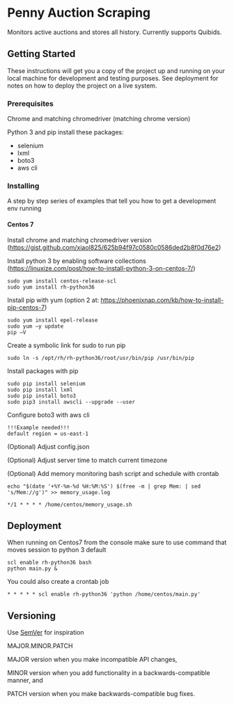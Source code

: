 # Penny Auction Scraping

Monitors active auctions and stores all history. Currently supports Quibids.

## Getting Started

These instructions will get you a copy of the project up and running on your local machine for development and testing purposes. See deployment for notes on how to deploy the project on a live system.

### Prerequisites

Chrome and matching chromedriver (matching chrome version)

Python 3 and pip install these packages:
- selenium
- lxml
- boto3
- aws cli

### Installing

A step by step series of examples that tell you how to get a development env running

#### Centos 7

Install chrome and matching chromedriver version (https://gist.github.com/xiaol825/625b94f97c0580c0586ded2b8f0d76e2)

Install python 3 by enabling software collections (https://linuxize.com/post/how-to-install-python-3-on-centos-7/)
```
sudo yum install centos-release-scl
sudo yum install rh-python36
```

Install pip with yum (option 2 at: https://phoenixnap.com/kb/how-to-install-pip-centos-7)
```
sudo yum install epel-release
sudo yum –y update
pip –V
```

Create a symbolic link for sudo to run pip
```
sudo ln -s /opt/rh/rh-python36/root/usr/bin/pip /usr/bin/pip
```

Install packages with pip
```
sudo pip install selenium
sudo pip install lxml
sudo pip install boto3
sudo pip3 install awscli --upgrade --user
```

Configure boto3 with aws cli
```
!!!Example needed!!!
default region = us-east-1
```

(Optional) Adjust config.json

(Optional) Adjust server time to match current timezone

(Optional) Add memory monitoring bash script and schedule with crontab
```
echo "$(date '+%Y-%m-%d %H:%M:%S') $(free -m | grep Mem: | sed 's/Mem://g')" >> memory_usage.log
```
```
*/1 * * * * /home/centos/memory_usage.sh
```


## Deployment

When running on Centos7 from the console make sure to use command that moves session to python 3 default
```
scl enable rh-python36 bash
python main.py &
```

You could also create a crontab job
```
* * * * * scl enable rh-python36 'python /home/centos/main.py'
```

## Versioning

Use [SemVer](http://semver.org/) for inspiration

MAJOR.MINOR.PATCH

MAJOR version when you make incompatible API changes,

MINOR version when you add functionality in a backwards-compatible manner, and

PATCH version when you make backwards-compatible bug fixes.
